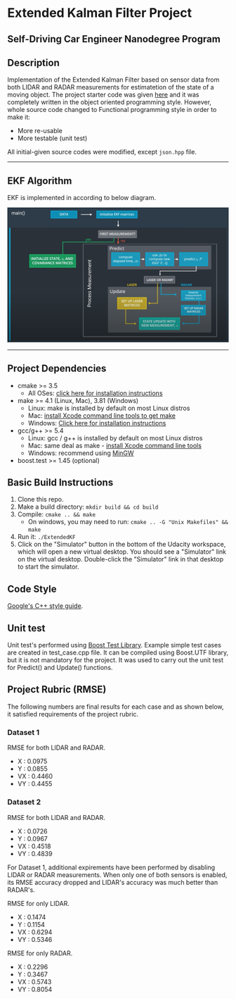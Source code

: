 # Extended Kalman Filter Project
Self-Driving Car Engineer Nanodegree Program
---
## Description

Implementation of the Extended Kalman Filter based on sensor data from both LIDAR and RADAR measurements for estimatetion of the state of a moving object.
The project starter code was given [here](https://github.com/udacity/CarND-Extended-Kalman-Filter-Project) and it was completely written in the object oriented programming style. 
However, whole source code changed to Functional programming style in order to make it:
* More re-usable
* More testable (unit test)

All initial-given source codes were modified, except `json.hpp` file. 

---
## EKF Algorithm

EKF is implemented in according to below diagram.

<img src="Docs/extended_kalman_filter_algorithm.jpg" alt="Extended Kalman Filter Algorithm" />

---
## Project Dependencies

* cmake >= 3.5
  * All OSes: [click here for installation instructions](https://cmake.org/install/)
* make >= 4.1 (Linux, Mac), 3.81 (Windows)
  * Linux: make is installed by default on most Linux distros
  * Mac: [install Xcode command line tools to get make](https://developer.apple.com/xcode/features/)
  * Windows: [Click here for installation instructions](http://gnuwin32.sourceforge.net/packages/make.htm)
* gcc/g++ >= 5.4
  * Linux: gcc / g++ is installed by default on most Linux distros
  * Mac: same deal as make - [install Xcode command line tools](https://developer.apple.com/xcode/features/)
  * Windows: recommend using [MinGW](http://www.mingw.org/)
* boost.test >= 1.45 (optional)

## Basic Build Instructions

1. Clone this repo.
2. Make a build directory: `mkdir build && cd build`
3. Compile: `cmake .. && make` 
   * On windows, you may need to run: `cmake .. -G "Unix Makefiles" && make`
4. Run it: `./ExtendedKF `
5. Click on the "Simulator" button in the bottom of the Udacity workspace, which will open a new virtual desktop. You should see a "Simulator" link on the virtual desktop. Double-click the "Simulator" link in that desktop to start the simulator.

## Code Style

[Google's C++ style guide](https://google.github.io/styleguide/cppguide.html).

## Unit test

Unit test's performed using [Boost Test Library](https://www.boost.org/doc/libs/1_45_0/libs/test/doc/html/index.html). Example simple test cases are created in test_case.cpp file. It can be compiled using Boost.UTF library, but it is not mandatory for the project.
It was used to carry out the unit test for Predict() and Update() functions.

## Project Rubric (RMSE)

The following numbers are final results for each case and as shown below, it satisfied requirements of the project rubric.

### Dataset 1 

RMSE for both LIDAR and RADAR.
* X	: 0.0975
* Y	: 0.0855
* VX	: 0.4460
* VY	: 0.4455

### Dataset 2

RMSE for both LIDAR and RADAR.
* X	: 0.0726
* Y	: 0.0967
* VX	: 0.4518
* VY	: 0.4839

For Dataset 1, additional expirements have been performed by disabling LIDAR or RADAR measurements. When only one of both sensors is enabled, its RMSE accuracy dropped and LIDAR's accuracy was much better than RADAR's.

RMSE for only LIDAR.
* X	: 0.1474
* Y	: 0.1154
* VX	: 0.6294
* VY	: 0.5346

RMSE for only RADAR.
* X	: 0.2296
* Y	: 0.3467
* VX	: 0.5743
* VY	: 0.8054
